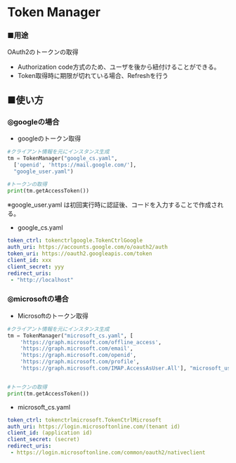 # Token Manager
### ■用途
OAuth2のトークンの取得
- Authorization code方式のため、ユーザを後から紐付けることができる。
- Token取得時に期限が切れている場合、Refreshを行う

## ■使い方
### ◎googleの場合
- googleのトークン取得 
```python
#クライアント情報を元にインスタンス生成
tm = TokenManager("google_cs.yaml",
  ['openid', 'https://mail.google.com/'],
  "google_user.yaml")

#トークンの取得
print(tm.getAccessToken())
```
※google_user.yaml は初回実行時に認証後、コードを入力することで作成される。

- google_cs.yaml
```yaml
token_ctrl: tokenctrlgoogle.TokenCtrlGoogle
auth_uri: https://accounts.google.com/o/oauth2/auth
token_uri: https://oauth2.googleapis.com/token
client_id: xxx
client_secret: yyy
redirect_uris:
 - "http://localhost"
```

### ◎microsoftの場合

- Microsoftのトークン取得 
```python
#クライアント情報を元にインスタンス生成
tm = TokenManager("microsoft_cs.yaml", [
    'https://graph.microsoft.com/offline_access',
    'https://graph.microsoft.com/email',
    'https://graph.microsoft.com/openid',
    'https://graph.microsoft.com/profile',
    'https://graph.microsoft.com/IMAP.AccessAsUser.All'], "microsoft_user.yaml")


#トークンの取得
print(tm.getAccessToken())
```

- microsoft_cs.yaml
```yaml
token_ctrl: tokenctrlmicrosoft.TokenCtrlMicrosoft
auth_uri: https://login.microsoftonline.com/(tenant id)
client_id: (application id)
client_secret: (secret)
redirect_uris:
 - https://login.microsoftonline.com/common/oauth2/nativeclient
```
